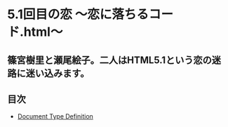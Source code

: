 # 5.1回目の恋 〜恋に落ちるコード.html〜

## 篠宮樹里と瀬尾絵子。二人はHTML5.1という恋の迷路に迷い込みます。

## 目次

* [Document Type Definition](./text/01.md)
